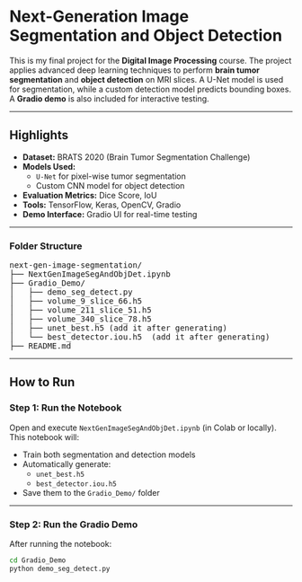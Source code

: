 # Next-Generation Image Segmentation and Object Detection

This is my final project for the **Digital Image Processing** course. The project applies advanced deep learning techniques to perform **brain tumor segmentation** and **object detection** on MRI slices. A U-Net model is used for segmentation, while a custom detection model predicts bounding boxes. A **Gradio demo** is also included for interactive testing.

---

## Highlights

- **Dataset:** BRATS 2020 (Brain Tumor Segmentation Challenge)  
- **Models Used:**
  - `U-Net` for pixel-wise tumor segmentation
  - Custom CNN model for object detection
- **Evaluation Metrics:** Dice Score, IoU
- **Tools:** TensorFlow, Keras, OpenCV, Gradio
- **Demo Interface:** Gradio UI for real-time testing

---
###  Folder Structure

<pre>
next-gen-image-segmentation/
├── NextGenImageSegAndObjDet.ipynb
├── Gradio_Demo/
│   ├── demo_seg_detect.py
│   ├── volume_9_slice_66.h5
│   ├── volume_211_slice_51.h5
│   ├── volume_340_slice_78.h5
│   ├── unet_best.h5 (add it after generating)
│   └── best_detector.iou.h5  (add it after generating)
├── README.md
</pre>

---
## How to Run

### Step 1: Run the Notebook

Open and execute `NextGenImageSegAndObjDet.ipynb` (in Colab or locally).  
This notebook will:
- Train both segmentation and detection models
- Automatically generate:
  - `unet_best.h5`
  - `best_detector.iou.h5`
- Save them to the `Gradio_Demo/` folder

---

### Step 2: Run the Gradio Demo

After running the notebook:

```bash
cd Gradio_Demo
python demo_seg_detect.py
